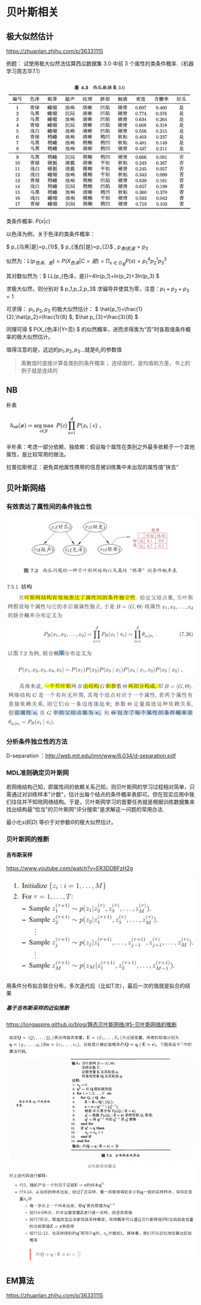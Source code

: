 # 贝叶斯相关

## 极大似然估计

https://zhuanlan.zhihu.com/p/36331115

例题： 试使用极大似然法估算西瓜数据集 3.0 中前 3 个属性的类条件概率.（机器学习周志华7.1）

![image-20210305133027897](../images/image-20210305133027897.png) 

类条件概率: $P(x|c)$

以色泽为例，关于色泽的类条件概率：

$ p_{乌黑|是}=p_{1}$, $ p_{浅白|是}=p_{2}$ , $p_{青绿|是}=p_{3}$ 

似然为：$L(p_{色泽，是}) = P(X_{色泽}|C=是) =\prod_{x\in D_{是}}P(x) = p_{1}^{4}p_{2}^{1}p_3^{3}$

其对数似然为：$ LL(p_{色泽，是})=4ln(p_1)+ln(p_2)+3ln(p_3) $ 

求极大似然，则分别对 $ p_1,p_2,p_3$ 求偏导并使其为零，注意：$p_1+p_2+p_3 = 1$

可求得： $p_1,p_2,p_3$ 的极大似然估计： $ \hat{p_1}=\frac{1}{2},\hat{p_2}=\frac{1}{8} $, $\hat p_{3}=\frac{3}{8} $

同理可得  $ P(X_{色泽}|Y=否) $ 的似然概率，进而求得类为“否”时各取值条件概率的极大似然估计。

值得注意的是，这边的$p_1,p_2,p_3 \dots$就是$\theta_c$的参数值

>  离散值时直接计算各类别的条件概率； 连续值时，是均值和方差，书上的例子就是连续的



## NB

朴素

![image-20210305151752792](../images/image-20210305151752792.png)

半朴素：考虑一部分依赖，独依赖：假设每个属性在类别之外最多依赖于一个其他属性，是比较常用的做法。

拉普拉斯修正：避免其他属性携带的信息被训练集中未出现的属性值”抹去“

## 贝叶斯网络

### 有效表达了属性间的条件独立性

![image-20210305152441115](../images/image-20210305152441115.png)

![image-20210305161044268](../images/image-20210305161044268.png)

### 分析条件独立性的方法

D-separation ：http://web.mit.edu/jmn/www/6.034/d-separation.pdf

### MDL准则确定贝叶斯网

若网络结构己知，即属性间的依赖关系己知，则贝叶斯网的学习过程相对简单，只需通过对训练样本"计数"，估计出每个结点的条件概率表即可。但在现实应用中我们往往并不知晓网络结构。于是，贝叶斯网学习的首要任务就是根据训练数据集来找出结构最"恰当"的贝叶斯网"评分搜索"是求解这一问题的常用办法.

最小化$s(B|D)$ 等价于对参数$\Theta$的极大似然估计。

### 贝叶斯网的推断

#### 吉布斯采样

https://www.youtube.com/watch?v=ER3DDBFzH2g

![image-20210305173951536](../images/image-20210305173951536.png)

用条件分布拟合联合分布，多次迭代后（比如T次），最后一次的值就是拟合的结果

##### 基于吉布斯采样的近似推断

https://longaspire.github.io/blog/静态贝叶斯网络/#5-贝叶斯网络的推断

![image-20210305174927683](../images/image-20210305174927683.png)



## EM算法

https://zhuanlan.zhihu.com/p/36331115